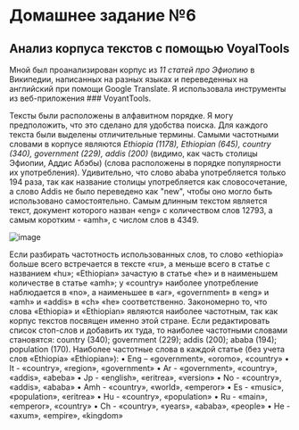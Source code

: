 # Домашнее задание №6
## Анализ корпуса текстов с помощью VoyalTools

Мной был проанализирован корпус из *11 статей про Эфиопию* в Википедии, написанных на разных языках и переведенных на английский при помощи Google Translate. Я использовала инструменты из веб-приложения ### VoyantTools. 

Тексты были расположены в алфавитном порядке. Я могу предположить, что это сделано для удобства поиска. Для каждого текста были выделены отличительные термины. Самыми частотными словами в корпусе являются *Ethiopia (1178), Ethiopian (645), country (340), government (229), addis (200)* (видимо, как часть столицы Эфиопии, Аддис Абэбы) (слова расположены в порядке популярности их употребления). Удивительно, что слово ababa употребляется только 194 раза, так как название столицы употребляется как словосочетание, а слово Addis не было переведено как "new", чтобы оно могло быть использовано самостоятельно. Самым длинным текстом является текст, документ которого назван «eng» с количеством слов 12793, а самым коротким - «amh», с числом слов в 4349.

![image](https://user-images.githubusercontent.com/90916828/147769946-17e5d818-385f-46f1-9bb0-0e3e2102d176.png)

Если разбирать частотность использованных слов, то слово «ethiopia» больше всего встречается в тексте «ru», а меньше всего в статье с названием «hu»; «Ethiopian» зачастую в статье «he» и в наименьшем количестве в статье «amh»; у «country» наиболее употребление наблюдается в «no», а наименьшее в «ar», «government» в «eng» и «amh» и «addis» в «ch» «he» соответственно. 
Закономерно то, что слова «Ethiopia» и «Ethiopian» являются наиболее частотным, так как корпус текстов посвящен именно этой стране. Если редактировать список стоп-слов и добавить их туда, то наиболее частотными словами становятся: country (340); government (229); addis (200); ababa (194); population (170).
Наиболее частотные слова в каждой статье (без учета слов «Ethiopia» «Ethiopian»):
•	Eng – «government», «oromo», «country»
•	It - «country», «region», «government»
•	Ar - «government», «country», «addis», «abeba»
•	Jp - «english», «eritrea», «version»
•	No - «country», «addis», «ababa»
•	Amh - «country», «world», «emperor»
•	Es - «music», «population», «eritrea»
•	Hu - «country», «population»
•	Ru - «main», «emperor», «country»
•	Ch - «country», «years», «ababa», «people»
•	He - «axum», «empire», «kingdom»



